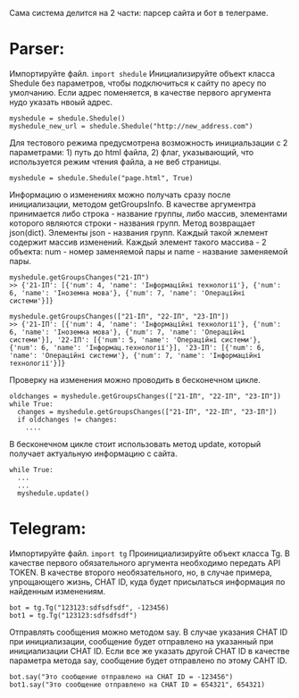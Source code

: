 Cама система делится на 2 части: парсер сайта и бот в телеграме.
# Parser:
Импортируйте файл.
```import shedule```
Инициализируйте объект класса Shedule без параметров, чтобы подключиться к сайту по аресу по умолчанию. Если адрес поменяется, в качестве первого аргумента нудо указать нвоый адрес.
```
myshedule = shedule.Shedule()
myshedule_new_url = shedule.Shedule("http://new_address.com")
```

Для тестового режима предусмотрена возможность инициальзации с 2 параметрами: 1) путь до html файла, 2) флаг, указывающий, что используется режим чтения файла, а не веб страницы.
```
myshedule = shedule.Shedule("page.html", True)
```

Информацию о изменениях можно получать сразу после инициализации, методом getGroupsInfo.
В качестве аргументра принимается либо строка - название группы, либо массив, элементами которого являются строки - названия групп.
Метод возвращает json(dict). Элементы json - названия групп. Каждый такой жлемент содержит массив изменений. Каждый элемент такого массива - 2 объекта: num - номер заменяемой пары и name - название заменяемой пары.
```
myshedule.getGroupsChanges("21-ІП")
>> {'21-ІП': [{'num': 4, 'name': 'Інформаційні технології'}, {'num': 6, 'name': 'Іноземна мова'}, {'num': 7, 'name': 'Операційні системи'}]}

myshedule.getGroupsChanges(["21-ІП", "22-ІП", "23-ІП"])
>> {'21-ІП': [{'num': 4, 'name': 'Інформаційні технології'}, {'num': 6, 'name': 'Іноземна мова'}, {'num': 7, 'name': 'Операційні системи'}], '22-ІП': [{'num': 5, 'name': 'Операційні системи'}, {'num': 6, 'name': 'Інформац.технології'}], '23-ІП': [{'num': 6, 'name': 'Операційні системи'}, {'num': 7, 'name': 'Інформаційні технології'}]}
```

Проверку на изменения можно проводить в бесконечном цикле.
```
oldchanges = myshedule.getGroupsChanges(["21-ІП", "22-ІП", "23-ІП"])
while True:
  changes = myshedule.getGroupsChanges(["21-ІП", "22-ІП", "23-ІП"])
  if oldchanges != changes:
    ....
```
 
В бесконечном цикле стоит использовать метод update, который получает актуальную информацию с сайта.
```
while True:
  ...
  ...
  myshedule.update()
```
  
# Telegram:
Импортируйте файл.
```import tg```
Проинициализируйте объект класса Tg. В качестве первого обязательного аргумента необходимо передать API TOKEN. В качестве второго необязательного, но, в случае примера, упрощающего жизнь, CHAT ID, куда будет присылаться информация по найденным изменениям.
```
bot = tg.Tg("123123:sdfsdfsdf", -123456)
bot1 = tg.Tg("123123:sdfsdfsdf")
```
Отправлять сообщения можно методом say. В случае указания CHAT ID при инициализации, сообщение будет отправлено на указанный при инициализации CHAT ID. Если все же указать другой CHAT ID в качестве параметра метода say, сообщение будет отправлено по этому CAHT ID.
```
bot.say("Это сообщение отправлено на CHAT ID = -123456")
bot1.say("Это сообщение отправлено на CHAT ID = 654321", 654321)
```
